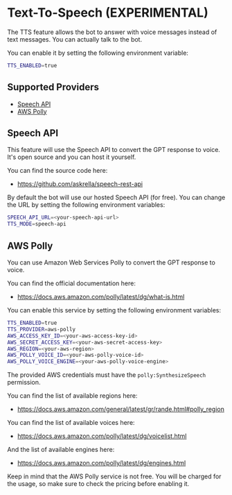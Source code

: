 # Text-To-Speech (EXPERIMENTAL)

The TTS feature allows the bot to answer with voice messages instead of text messages. You can actually talk to the bot.

You can enable it by setting the following environment variable:

```bash
TTS_ENABLED=true
```

## Supported Providers

-   [Speech API](#speech-api)
-   [AWS Polly](#aws-polly)

## Speech API

This feature will use the Speech API to convert the GPT response to voice. It's open source and you can host it yourself.

You can find the source code here:

-   https://github.com/askrella/speech-rest-api

By default the bot will use our hosted Speech API (for free). You can change the URL by setting the following environment variables:

```bash
SPEECH_API_URL=<your-speech-api-url>
TTS_MODE=speech-api
```

## AWS Polly

You can use Amazon Web Services Polly to convert the GPT response to voice.

You can find the official documentation here:

-   https://docs.aws.amazon.com/polly/latest/dg/what-is.html

You can enable this service by setting the following environment variables:

```bash
TTS_ENABLED=true
TTS_PROVIDER=aws-polly
AWS_ACCESS_KEY_ID=<your-aws-access-key-id>
AWS_SECRET_ACCESS_KEY=<your-aws-secret-access-key>
AWS_REGION=<your-aws-region>
AWS_POLLY_VOICE_ID=<your-aws-polly-voice-id>
AWS_POLLY_VOICE_ENGINE=<your-aws-polly-voice-engine>
```

The provided AWS credentials must have the `polly:SynthesizeSpeech` permission.

You can find the list of available regions here:

-   https://docs.aws.amazon.com/general/latest/gr/rande.html#polly_region

You can find the list of available voices here:

-   https://docs.aws.amazon.com/polly/latest/dg/voicelist.html

And the list of available engines here:

-   https://docs.aws.amazon.com/polly/latest/dg/engines.html

Keep in mind that the AWS Polly service is not free. You will be charged for the usage, so make sure to check the pricing before enabling it.
